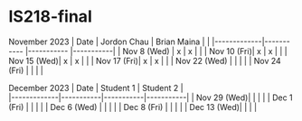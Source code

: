# IS218-final
November 2023
| Date        | Jordon Chau | Brian Maina |           |
|-------------|-----------  |-----------  |-----------|
| Nov 8 (Wed) |     x       |    x         |           |
| Nov 10 (Fri)|     x        |    x         |           |
| Nov 15 (Wed)|     x        |    x         |           |
| Nov 17 (Fri)|     x        |        x     |           |
| Nov 22 (Wed) |            |             |           |  <!-- Skipped for Thanksgiving -->
| Nov 24 (Fri) |            |             |           |  <!-- Skipped for Thanksgiving -->

December 2023
| Date        | Student 1 | Student 2 |  
|-------------|-----------|-----------|-----------|
| Nov 29 (Wed)|           |           |           |
| Dec 1 (Fri) |           |           |           |
| Dec 6 (Wed) |           |           |           |
| Dec 8 (Fri) |           |           |           |
| Dec 13 (Wed)|           |           |           |
